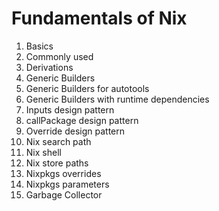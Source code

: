 # Fundamentals of Nix

1. Basics
2. Commonly used
3. Derivations
4. Generic Builders
5. Generic Builders for autotools
6. Generic Builders with runtime dependencies
7. Inputs design pattern
8. callPackage design pattern
9. Override design pattern
10. Nix search path
11. Nix shell
12. Nix store paths
13. Nixpkgs overrides
14. Nixpkgs parameters
15. Garbage Collector
